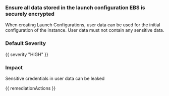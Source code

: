 
### Ensure all data stored in the launch configuration EBS is securely encrypted

When creating Launch Configurations, user data can be used for the initial configuration of the instance. User data must not contain any sensitive data.

### Default Severity
{{ severity "HIGH" }}

### Impact
Sensitive credentials in user data can be leaked

<!-- DO NOT CHANGE -->
{{ remediationActions }}

